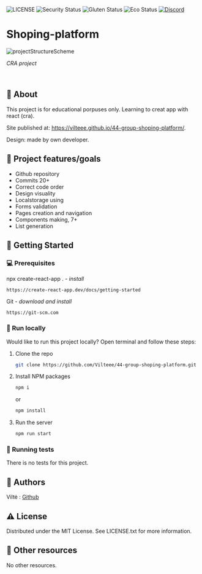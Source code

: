 ![LICENSE](https://img.shields.io/badge/license-MIT-blue.svg?style=flat-square)
![Security Status](https://img.shields.io/security-headers?label=Security&url=https%3A%2F%2Fgithub.com&style=flat-square)
![Gluten Status](https://img.shields.io/badge/Gluten-Free-green.svg)
![Eco Status](https://img.shields.io/badge/ECO-Friendly-green.svg)
[![Discord](https://discord.com/api/guilds/571393319201144843/widget.png)](https://discord.gg/dRwW4rw)

# Shoping-platform

![projectStructureScheme](<img src='../../img/projectStructure.png alt='projectImg'/>)

_CRA project_

<br>

## 🌟 About

This project is for educational porpuses only. Learning to creat app with react (cra).

Site published at: https://vilteee.github.io/44-group-shoping-platform/.

Design: made by own developer.

## 🎯 Project features/goals

-   Github repository
-   Commits 20+
-   Correct code order
-   Design visuality
-   Localstorage using
-   Forms validation
-   Pages creation and navigation
-   Components making, 7+
-   List generation


## 🧰 Getting Started

### 💻 Prerequisites

npx create-react-app . - _install_

```
https://create-react-app.dev/docs/getting-started
```

Git - _download and install_

```
https://git-scm.com
```

### 🏃 Run locally

Would like to run this project locally? Open terminal and follow these steps:

1. Clone the repo
    ```sh
    git clone https://github.com/Vilteee/44-group-shoping-platform.git
    ```
2. Install NPM packages
    ```sh
    npm i
    ```
    or
    ```sh
    npm install
    ```
3. Run the server
    ```sh
    npm run start
    ```

### 🧪 Running tests

There is no tests for this project.

## 🎅 Authors

Viltė : [Github](https://github.com/Vilteee)

## ⚠️ License

Distributed under the MIT License. See LICENSE.txt for more information.

## 🔗 Other resources

No other resources.

